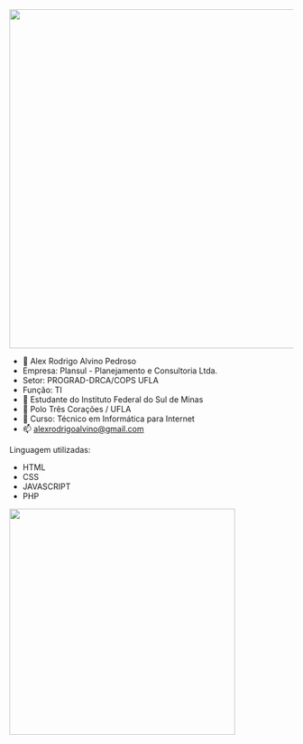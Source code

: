 <img src="https://github.com/alexrodrigoalvino/alexrodrigoalvino/assets/144698789/52885d8f-9c0e-445b-9729-689be3d11784](https://github.com/alexrodrigoalvino/alexrodrigoalvino/blob/cec92892455f8cacb1d54912dc2119ae211e0fe9/fundo.jpg" align="center" width="600">

- 👋 Alex Rodrigo Alvino Pedroso
- Empresa: Plansul - Planejamento e Consultoria Ltda.
- Setor: PROGRAD-DRCA/COPS UFLA
- Função: TI 
- 👀 Estudante do Instituto Federal do Sul de Minas
- 🌱 Polo Três Corações / UFLA
- 💞️ Curso: Técnico em Informática para Internet
- 📫 alexrodrigoalvino@gmail.com

Linguagem utilizadas:
- HTML
- CSS
- JAVASCRIPT
- PHP
<img src="https://github.com/alexrodrigoalvino/alexrodrigoalvino/blob/master/logo.jpg)](https://github.com/alexrodrigoalvino/alexrodrigoalvino/blob/cec92892455f8cacb1d54912dc2119ae211e0fe9/logo.jpg" align="center" width="400">
<!---
alexrodrigoalvino/alexrodrigoalvino is a ✨ special ✨ repository because its `README.md` (this file) appears on your GitHub profile.
You can click the Preview link to take a look at your changes.
--->
